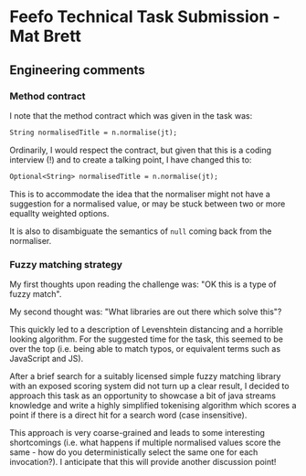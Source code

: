 # Feefo Technical Task Submission - Mat Brett

## Engineering comments

### Method contract

I note that the method contract which was given in the task was:

```dtd
String normalisedTitle = n.normalise(jt);
```
Ordinarily, I would respect the contract, but given that this is a coding interview (!) and to create a talking point, I have changed this to:

```dtd
Optional<String> normalisedTitle = n.normalise(jt);
```

This is to accommodate the idea that the normaliser might not have a suggestion for a normalised value, or may be stuck between two or more equallty weighted options.

It is also to disambiguate the semantics of `null` coming back from the normaliser. 

### Fuzzy matching strategy

My first thoughts upon reading the challenge was: "OK this is a type of fuzzy match".

My second thought was: "What libraries are out there which solve this"?

This quickly led to a description of Levenshtein distancing and a horrible looking algorithm. For the suggested time for the task, this seemed to be over the top (i.e. being able to match typos, or equivalent terms such as JavaScript and JS).

After a brief search for a suitably licensed simple fuzzy matching library with an exposed scoring system did not turn up a clear result, I decided to approach this task as an opportunity to showcase a bit of java streams knowledge and write a highly simplified tokenising algorithm which scores a point if there is a direct hit for a search word (case insensitive).

This approach is very coarse-grained and leads to some interesting shortcomings (i.e. what happens if multiple normalised values score the same - how do you deterministically select the same one for each invocation?). I anticipate that this will provide another discussion point!

